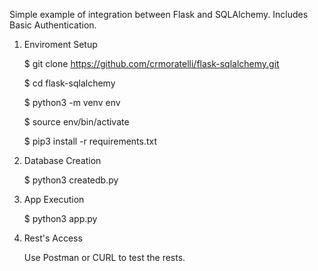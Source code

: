 Simple example of integration between Flask and SQLAlchemy. Includes Basic Authentication.

1. Enviroment Setup

    $ git clone https://github.com/crmoratelli/flask-sqlalchemy.git

    $ cd flask-sqlalchemy

    $ python3 -m venv env

    $ source env/bin/activate

    $ pip3 install -r requirements.txt

2. Database Creation

    $ python3 createdb.py

3. App Execution

    $ python3 app.py

4. Rest's Access

    Use Postman or CURL to test the rests. 

